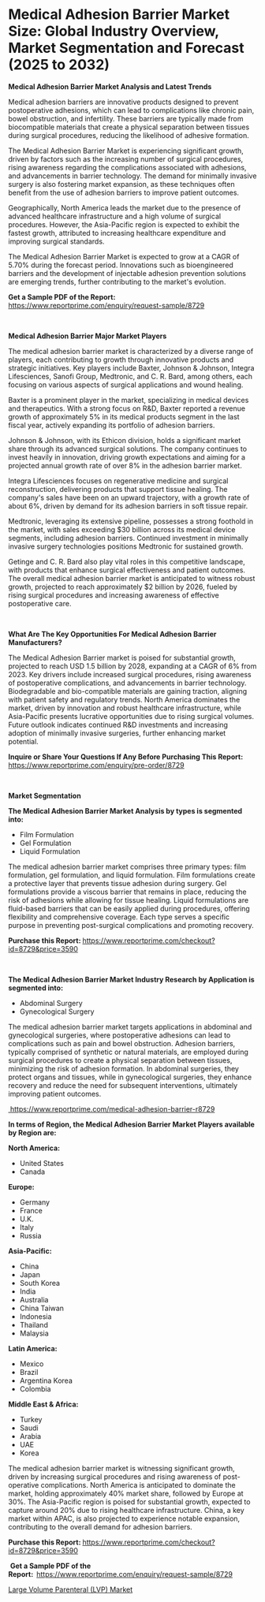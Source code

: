 <p><h1>Medical Adhesion Barrier Market Size: Global Industry Overview, Market Segmentation and Forecast (2025 to 2032)</h1></p><p><strong>Medical Adhesion Barrier Market Analysis and Latest Trends</strong></p>
<p><p>Medical adhesion barriers are innovative products designed to prevent postoperative adhesions, which can lead to complications like chronic pain, bowel obstruction, and infertility. These barriers are typically made from biocompatible materials that create a physical separation between tissues during surgical procedures, reducing the likelihood of adhesive formation.</p><p>The Medical Adhesion Barrier Market is experiencing significant growth, driven by factors such as the increasing number of surgical procedures, rising awareness regarding the complications associated with adhesions, and advancements in barrier technology. The demand for minimally invasive surgery is also fostering market expansion, as these techniques often benefit from the use of adhesion barriers to improve patient outcomes.</p><p>Geographically, North America leads the market due to the presence of advanced healthcare infrastructure and a high volume of surgical procedures. However, the Asia-Pacific region is expected to exhibit the fastest growth, attributed to increasing healthcare expenditure and improving surgical standards.</p><p>The Medical Adhesion Barrier Market is expected to grow at a CAGR of 5.70% during the forecast period. Innovations such as bioengineered barriers and the development of injectable adhesion prevention solutions are emerging trends, further contributing to the market's evolution.</p></p>
<p><strong>Get a Sample PDF of the Report:&nbsp;</strong> <a href="https://www.reportprime.com/enquiry/request-sample/8729?utm_campaign=3534&utm_medium=2&utm_source=Github&utm_content=ia&utm_term=20032025&utm_id=medical-adhesion-barrier">https://www.reportprime.com/enquiry/request-sample/8729</a></p>
<p>&nbsp;</p>
<p><strong>Medical Adhesion Barrier Major Market Players</strong></p>
<p><p>The medical adhesion barrier market is characterized by a diverse range of players, each contributing to growth through innovative products and strategic initiatives. Key players include Baxter, Johnson & Johnson, Integra Lifesciences, Sanofi Group, Medtronic, and C. R. Bard, among others, each focusing on various aspects of surgical applications and wound healing.</p><p>Baxter is a prominent player in the market, specializing in medical devices and therapeutics. With a strong focus on R&D, Baxter reported a revenue growth of approximately 5% in its medical products segment in the last fiscal year, actively expanding its portfolio of adhesion barriers.</p><p>Johnson & Johnson, with its Ethicon division, holds a significant market share through its advanced surgical solutions. The company continues to invest heavily in innovation, driving growth expectations and aiming for a projected annual growth rate of over 8% in the adhesion barrier market.</p><p>Integra Lifesciences focuses on regenerative medicine and surgical reconstruction, delivering products that support tissue healing. The company's sales have been on an upward trajectory, with a growth rate of about 6%, driven by demand for its adhesion barriers in soft tissue repair.</p><p>Medtronic, leveraging its extensive pipeline, possesses a strong foothold in the market, with sales exceeding $30 billion across its medical device segments, including adhesion barriers. Continued investment in minimally invasive surgery technologies positions Medtronic for sustained growth.</p><p>Getinge and C. R. Bard also play vital roles in this competitive landscape, with products that enhance surgical effectiveness and patient outcomes. The overall medical adhesion barrier market is anticipated to witness robust growth, projected to reach approximately $2 billion by 2026, fueled by rising surgical procedures and increasing awareness of effective postoperative care.</p></p>
<p>&nbsp;</p>
<p><strong>What Are The Key Opportunities For Medical Adhesion Barrier Manufacturers?</strong></p>
<p><p>The Medical Adhesion Barrier market is poised for substantial growth, projected to reach USD 1.5 billion by 2028, expanding at a CAGR of 6% from 2023. Key drivers include increased surgical procedures, rising awareness of postoperative complications, and advancements in barrier technology. Biodegradable and bio-compatible materials are gaining traction, aligning with patient safety and regulatory trends. North America dominates the market, driven by innovation and robust healthcare infrastructure, while Asia-Pacific presents lucrative opportunities due to rising surgical volumes. Future outlook indicates continued R&D investments and increasing adoption of minimally invasive surgeries, further enhancing market potential.</p></p>
<p><strong>Inquire or Share Your Questions If Any Before Purchasing This Report:</strong> <a href="https://www.reportprime.com/enquiry/pre-order/8729?utm_campaign=3534&utm_medium=2&utm_source=Github&utm_content=ia&utm_term=20032025&utm_id=medical-adhesion-barrier">https://www.reportprime.com/enquiry/pre-order/8729</a></p>
<p>&nbsp;</p>
<p><strong>Market Segmentation</strong></p>
<p><strong>The Medical Adhesion Barrier Market Analysis by types is segmented into:</strong></p>
<p><ul><li>Film Formulation</li><li>Gel Formulation</li><li>Liquid Formulation</li></ul></p>
<p><p>The medical adhesion barrier market comprises three primary types: film formulation, gel formulation, and liquid formulation. Film formulations create a protective layer that prevents tissue adhesion during surgery. Gel formulations provide a viscous barrier that remains in place, reducing the risk of adhesions while allowing for tissue healing. Liquid formulations are fluid-based barriers that can be easily applied during procedures, offering flexibility and comprehensive coverage. Each type serves a specific purpose in preventing post-surgical complications and promoting recovery.</p></p>
<p><strong>Purchase this Report:&nbsp;</strong><a href="https://www.reportprime.com/checkout?id=8729&price=3590&utm_campaign=3534&utm_medium=2&utm_source=Github&utm_content=ia&utm_term=20032025&utm_id=medical-adhesion-barrier">https://www.reportprime.com/checkout?id=8729&price=3590</a></p>
<p>&nbsp;</p>
<p><strong>The Medical Adhesion Barrier Market Industry Research by Application is segmented into:</strong></p>
<p><ul><li>Abdominal Surgery</li><li>Gynecological Surgery</li></ul></p>
<p><p>The medical adhesion barrier market targets applications in abdominal and gynecological surgeries, where postoperative adhesions can lead to complications such as pain and bowel obstruction. Adhesion barriers, typically comprised of synthetic or natural materials, are employed during surgical procedures to create a physical separation between tissues, minimizing the risk of adhesion formation. In abdominal surgeries, they protect organs and tissues, while in gynecological surgeries, they enhance recovery and reduce the need for subsequent interventions, ultimately improving patient outcomes.</p></p>
<p><a href="https://www.reportprime.com/medical-adhesion-barrier-r8729?utm_campaign=3534&utm_medium=2&utm_source=Github&utm_content=ia&utm_term=20032025&utm_id=medical-adhesion-barrier">&nbsp;https://www.reportprime.com/medical-adhesion-barrier-r8729</a></p>
<p><strong>In terms of Region, the Medical Adhesion Barrier Market Players available by Region are:</strong></p>
<p>
    <p> <strong> North America: </strong>
        <ul>
            <li>United States</li>
            <li>Canada</li>
        </ul>
        </p> 
    <p> <strong> Europe: </strong>
        <ul>
            <li>Germany</li>
            <li>France</li>
            <li>U.K.</li>
            <li>Italy</li>
            <li>Russia</li>
        </ul>
        </p> 
    <p> <strong> Asia-Pacific: </strong>
        <ul>
            <li>China</li>
            <li>Japan</li>
            <li>South Korea</li>
            <li>India</li>
            <li>Australia</li>
            <li>China Taiwan</li>
            <li>Indonesia</li>
            <li>Thailand</li>
            <li>Malaysia</li>
        </ul>
        </p> 
    <p> <strong> Latin America: </strong>
        <ul>
            <li>Mexico</li>
            <li>Brazil</li>
            <li>Argentina Korea</li>
            <li>Colombia</li>
        </ul>
        </p> 
    <p> <strong> Middle East & Africa: </strong>
        <ul>
            <li>Turkey</li>
            <li>Saudi</li>
            <li>Arabia</li>
            <li>UAE</li>
            <li>Korea</li>
        </ul>
    </p>
    </p>
<p><p>The medical adhesion barrier market is witnessing significant growth, driven by increasing surgical procedures and rising awareness of post-operative complications. North America is anticipated to dominate the market, holding approximately 40% market share, followed by Europe at 30%. The Asia-Pacific region is poised for substantial growth, expected to capture around 20% due to rising healthcare infrastructure. China, a key market within APAC, is also projected to experience notable expansion, contributing to the overall demand for adhesion barriers.</p></p>
<p><strong>Purchase this Report: </strong><a href="https://www.reportprime.com/checkout?id=8729&price=3590&utm_campaign=3534&utm_medium=2&utm_source=Github&utm_content=ia&utm_term=20032025&utm_id=medical-adhesion-barrier">https://www.reportprime.com/checkout?id=8729&price=3590</a></p>
<p>&nbsp;<strong>Get a Sample PDF of the Report:&nbsp;&nbsp;</strong><a href="https://www.reportprime.com/enquiry/request-sample/8729?utm_campaign=3534&utm_medium=2&utm_source=Github&utm_content=ia&utm_term=20032025&utm_id=medical-adhesion-barrier">https://www.reportprime.com/enquiry/request-sample/8729</a></p>
<p><strong></strong></p>
<p><p><a href="https://github.com/siertnamba7u/Market-Research-Report-List-1/blob/main/large-volume-parenteral-lvp-market.md?utm_campaign=3534&utm_medium=2&utm_source=Github&utm_content=ia&utm_term=20032025&utm_id=medical-adhesion-barrier">Large Volume Parenteral (LVP) Market</a></p></p>
